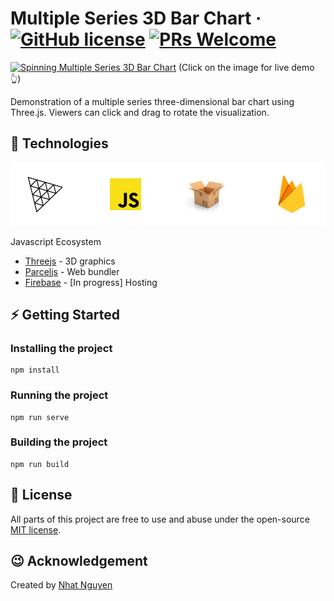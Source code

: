 # Multiple Series 3D Bar Chart &middot; [![GitHub license](https://img.shields.io/badge/license-MIT-blue.svg)](./LICENSE) [![PRs Welcome](https://img.shields.io/badge/PRs-welcome-brightgreen.svg)](https://github.com/nattwasm/mschart/pulls)

[![Spinning Multiple Series 3D Bar Chart](./screens/screenshot.gif)](https://threejs-data-visualization.s3.amazonaws.com/index.html)
(Click on the image for live demo 👆)

Demonstration of a multiple series three-dimensional bar chart using Three.js.
Viewers can click and drag to rotate the visualization.

## 🚀 Technologies
![Technologies Banner](./screens/technologies-banner.png)

Javascript Ecosystem
- [Threejs](https://threejs.org/) - 3D graphics
- [Parceljs](https://parceljs.org/) - Web bundler
- [Firebase](https://firebase.google.com/) - [In progress] Hosting

## ⚡ Getting Started

### Installing the project

```
npm install
```

### Running the project

```
npm run serve
```

### Building the project

```
npm run build
```

## 📄 License
All parts of this project are free to use and abuse under the open-source [MIT license](./LICENSE).

## 😉 Acknowledgement
Created by [Nhat Nguyen](https://github.com/nattwasm)
